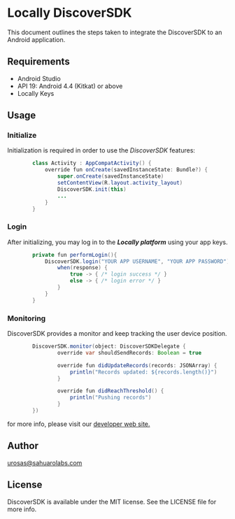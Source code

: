 # Locally DiscoverSDK

This document outlines the steps taken to integrate the DiscoverSDK to an Android application.

## Requirements

  - Android Studio
  - API 19: Android 4.4 (Kitkat) or above
  - Locally Keys
  
## Usage
### Initialize

Initialization is required in order to use the _DiscoverSDK_ features:

```Java
        class Activity : AppCompatActivity() {
            override fun onCreate(savedInstanceState: Bundle?) {
                super.onCreate(savedInstanceState)
                setContentView(R.layout.activity_layout)
                DiscoverSDK.init(this)
                ...
            }
        }
```

### Login

    
After initializing, you may log in to the _**Locally platform**_ using your app keys.

```Java
        private fun performLogin(){
            DiscoverSDK.login("YOUR APP USERNAME", "YOUR APP PASSWORD") { response -> 
                when(response) {
                    true -> { /* login success */ }
                    else -> { /* login error */ }
                }
            }
        }
```

### Monitoring
   
DiscoverSDK provides a monitor and keep tracking the user device position.

```Java
        DiscoverSDK.monitor(object: DiscoverSDKDelegate {
                override var shouldSendRecords: Boolean = true

                override fun didUpdateRecords(records: JSONArray) {
                    println("Records updated: ${records.length()}")
                }

                override fun didReachThreshold() {
                    println("Pushing records")
                }
        })
```

for more info, please visit our [developer web site.](https://locally.io/developers/)

## Author
urosas@sahuarolabs.com

## License
DiscoverSDK is available under the MIT license. See the LICENSE file for more info.
